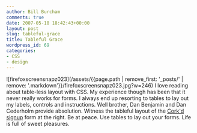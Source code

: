 ```yaml
---
author: Bill Burcham
comments: true
date: 2007-05-18 18:42:43+00:00
layout: post
slug: tableful-grace
title: Tableful Grace
wordpress_id: 69
categories:
- CSS
- design
---
```


![firefoxscreensnapz023](/assets/{{page.path | remove_first: '_posts/' | remove: '.markdown'}}/firefoxscreensnapz023.jpg?w=246) I love reading about table-less layout with CSS. My experience though has been that it never really works for forms. I always end up resorting to tables to lay out my labels, controls and instructions. Well brother, Dan Benjamin and Dan Cederholm provide absolution.
Witness the tableful layout of the [Cork'd signup](http://corkd.com/signup) form at the right. Be at peace. Use tables to lay out your forms. Life is full of sweet pleasures.
